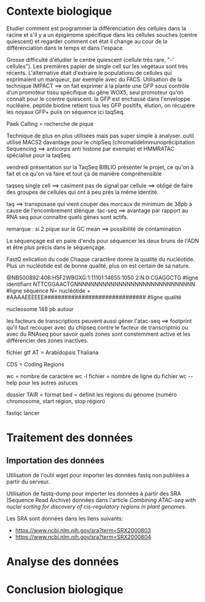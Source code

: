 # Contexte biologique

Etudier comment est programmer la différenciation des cellules dans la racine et s'il y a un épigénome spécifique dans les cellules souches (centre quiescent) et regarder comment cet état il change au cour de la différenciation dans le temps et dans l'espace.

Grosse difficulté d'étudier le centre quiescent (cellule très rare, "-' cellules"). Les premières papier de single cell sur les végétaux sont très récents. L'alternative était d'extraire le populations de cellules qui exprimaient un marqueur, par exemple avec du FACS.
Utilisation de la technique IMPACT ==> on fait exprimer à la plante une GFP sous contrôle d'un promoteur tissu spécifique du gène WOX5, seul promoteur qu'on connaît pour le ccentre quiescent. la GFP est enchassé dans l'enveloppe nucléaire. peptide biotine retient tous les GFP positifs, élution, on récupère les noyaux GFP+ puiis on séquence ici taqSeq.

Paek Calling = recherche de pique

Technique de plus en plus utilisées mais pas super simple à analyser.
outil utilisé MACS2 davantage pour le chipSeq (chromatideImmunoprécipitation Sequencing ==> anticorps anti histone par exemple)
et HMMRATAC spécialisé pour la taqSeq.

vendredi présentation sur la TaqSeq BIBLIO
présenter le projet, ce qu'on à fait et ce qu'on va faire et tout ça de manière compréhensible

taqseq single cell ==> casiment pas de signal par cellule ==> obligé de faire des groupes de cellules qui ont à peu près la même identité.

taq ==> transposase qui vient couper des morcaux de minimum de 38pb à cause de l'encombrement stérique.
tac-seq ==> avantage par rapport au RNA seq pour connaître quels gènes sont actifs.

remarque : si 2 pique sur le GC mean ==> possibilité de contamination

Le séquençage est en paire d'ends pour séquencer les deux bruns de l'ADN et être plus précis dans le séquençage.

FastQ exlication du code
Chaque caractère donne la qualité du nucléotide. Plus un nucléotide est de bonne qualité, plus on est certain de sa nature.

 @NB500892:406:H5F2WBGXG:1:11101:14655:1050 2:N:0:CGAGGCTG #ligne identifiant
 NTTCGGAACTGNNNNNNNNNNNNNNNNNNNNNNNNNNNNNN #ligne séquence N= nucléotide
 +
 #AAAAEEEEEE############################## #ligne qualité


nucleosome 148 pb autour

les facteurs de transcriptions peuvent aussi géner l'atac-seq ==> footprint qu'il faut recouper avec du chipseq contre le facteur de transcriptnio ou avec du RNAseq pour savoir quels zones sont constemment active et les différencier des zones inactives.

fichier gtf
AT = Arabidopsis Thaliana

CDS = Coding Regions

wc = nombre de caractère
wc -l fichier = nombre de ligne du fichier
wc --help pour les autres astuces


dossier TAIR = format bed = définit les régions du génome (numéro chromosome, start région, stop région)

fastqc lancer

# Traitement des données

## Importation des données

Utilisation de l'outil wget pour importer les données fastq non publiées à partir du serveur.

Utilisation de fastq-dump pour importer les données à partir des SRA (Sequence Read Archive) données dans l'article *Combining ATAC-seq with nuclei sorting for discovery of cis-regulatory regions in plant genomes*.

Les SRA sont données dans les liens suivants:
- https://www.ncbi.nlm.nih.gov/sra?term=SRX2000803
- https://www.ncbi.nlm.nih.gov/sra?term=SRX2000804


# Analyse des données


# Conclusion biologique